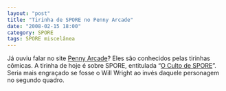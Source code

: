 ```yaml
---
layout: "post"
title: "Tirinha de SPORE no Penny Arcade"
date: "2008-02-15 18:00"
category: SPORE
tags: SPORE miscelânea
---
```


Já ouviu falar no site [Penny Arcade](http://www.penny-arcade.com/)? Eles são conhecidos pelas tirinhas cômicas. A tirinha de hoje é sobre SPORE, entitulada “[O Culto de SPORE](http://www.penny-arcade.com/comic/2008/02/15)”. Seria mais engraçado se fosse o Will Wright ao invés daquele personagem no segundo quadro.

